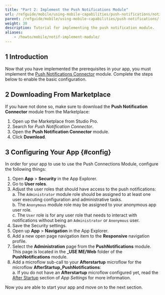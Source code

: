 ```yaml
---
title: "Part 2: Implement the Push Notifications Module"
url: /refguide/mobile/using-mobile-capabilities/push-notifications/notif-implement-module/
parent: /refguide/mobile/using-mobile-capabilities/push-notifications/
weight: 30
description: Tutorial for implementing the push notification module.
aliases:
    - /howto/mobile/notif-implement-module/
---
```


## 1 Introduction

Now that you have implemented the prerequisites in your app, you must implement the [Push Notifications Connector](/appstore/modules/push-notifications/) module. Complete the steps below to enable the basic configuration.

## 2 Downloading From Marketplace

If you have not done so, make sure to download the **Push Notification Connector** module from the Marketplace:

1. Open up the Marketplace from Studio Pro.
1. Search for *Push Notification Connector*.
1. Open the **Push Notification Connector** module.
1. Click **Download**.

## 3 Configuring Your App {#config}

In order for your app to use to use the Push Connections Module, configure the following things:

1. Open **App** > **Security** in the App Explorer.
1. Go to **User roles**.<br />
1. Adjust the user roles that should have access to the push notifications:<br />
	a. The `Administrator` module role should be assigned to at least one user executing configuration and administrative tasks. <br />
	b. The `Anonymous` module role may be assigned to your anonymous app user role. <br />
	c. The `User` role is for any user role that needs to interact with notifications without being an `Administrator` or `Anonymous` user.
1. Save the Security settings.
1. Open up **App** > **Navigation** in the App Explorer.
1. Add a new open page navigation item to the **Responsive** navigation profile.
1. Select the **Administration** page from the **PushNotifications** module. This page is located in the **_USE ME/Web** folder of the **PushNotifications** module.
1. Add a microflow sub-call to your **Afterstartup** microflow for the microflow **AfterStartup_PushNotifications**:<br />
	a. If you do not have an **Afterstartup** microflow configured yet, read the [After Startup](/refguide/app-settings/#after-startup) section of *App Settings* for more information.

Now you are able to start your app and move on to the next section.
